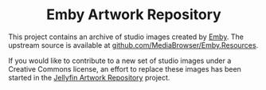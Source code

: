 <h1 align="center">Emby Artwork Repository</h1>

This project contains an archive of studio images created by [Emby](https://emby.media/).
The upstream source is available at [github.com/MediaBrowser/Emby.Resources](https://github.com/MediaBrowser/Emby.Resources).

If you would like to contribute to a new set of studio images under a Creative Commons license, an effort to replace these images has been started in the [Jellyfin Artwork Repository](https://github.com/jellyfin/jellyfin-artwork) project.
